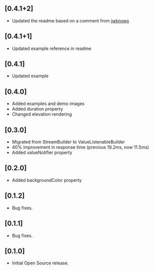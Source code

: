 ## [0.4.1+2]

* Updated the readme based on a comment from [jwknows](https://www.reddit.com/r/FlutterDev/comments/ihipfr/miniplayer_functionality_in_flutter/#CommentTopMeta--Created--t1_g30dh9e:~:text=I%20might%20be%20wrong%20but%20I'm,be%20%22on%20top%22%20of%20dialogs%20etc...)

## [0.4.1+1]

* Updated example reference in readme

## [0.4.1]

* Updated example

## [0.4.0]

* Added examples and demo images
* Added duration property
* Changed elevation rendering

## [0.3.0]

* Migrated from StreamBuilder to ValueListenableBuilder
* 40% improvement in response time (previous 19.2ms, now 11.5ms)
* Added valueNotifier property

## [0.2.0]

* Added backgroundColor property

## [0.1.2]

* Bug fixes.

## [0.1.1]

* Bug fixes.

## [0.1.0]

* Initial Open Source release.